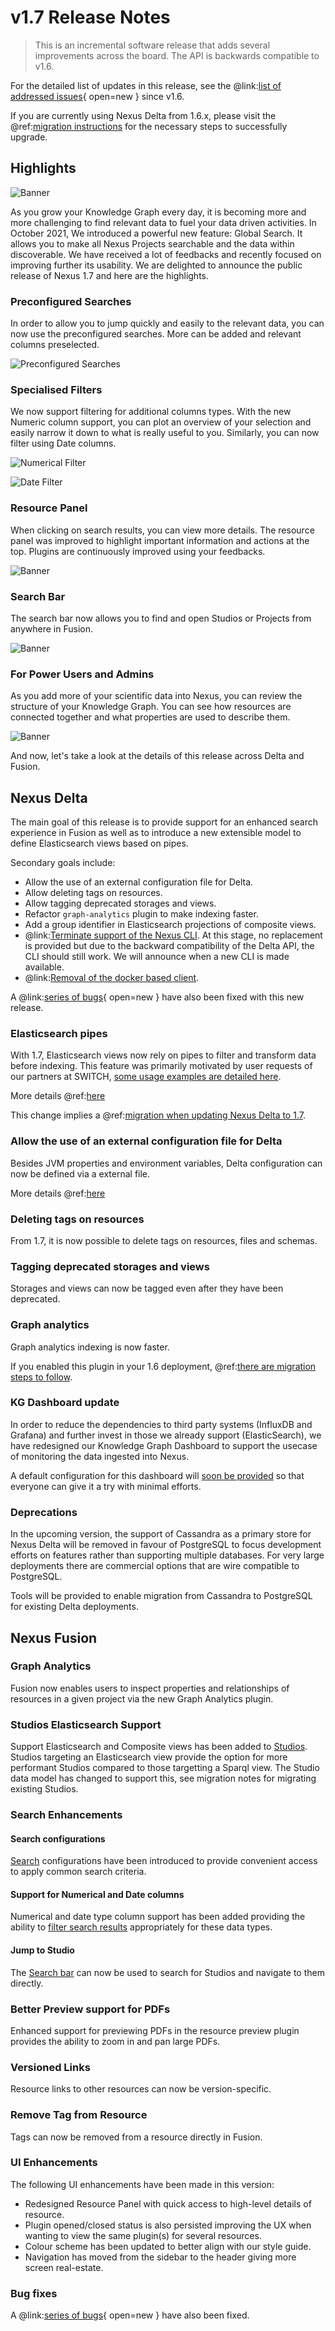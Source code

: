 # v1.7 Release Notes

> This is an incremental software release that adds several improvements across the board. The API is backwards
> compatible to v1.6.

For the detailed list of updates in this release, see the
@link:[list of addressed issues](https://github.com/BlueBrain/nexus/issues?q=is%3Aissue+is%3Aclosed+closed%3A2021-10-14..2022-03-14+){ open=new }
since v1.6.

If you are currently using Nexus Delta from 1.6.x, please
visit the @ref:[migration instructions](v1.6-to-v1.7-migration.md) for the necessary steps to successfully upgrade.

## Highlights

![Banner](../assets/v1.7.x/BBP_Nexus-v1.7-Banner.jpg)

As you grow your Knowledge Graph every day, it is becoming more and more challenging to find relevant data to fuel your 
data driven activities. In October 2021, We introduced a powerful new feature: Global Search. It allows you to make all 
Nexus Projects searchable and the data within discoverable. We have received a lot of feedbacks and recently focused on 
improving further its usability. We are delighted to announce the public release of Nexus 1.7 and here are the highlights.

### Preconfigured Searches

In order to allow you to jump quickly and easily to the relevant data, you can now use the preconfigured searches.
More can be added and relevant columns preselected.

![Preconfigured Searches](../assets/v1.7.x/1.preconfigured-searches.png)

### Specialised Filters

We now support filtering for additional columns types.
With the new Numeric column support, you can plot an overview of your selection and easily narrow it down to what is 
really useful to you. Similarly, you can now filter using Date columns.

![Numerical Filter](../assets/v1.7.x/2a.numerical-filter-small.png)

![Date Filter](../assets/v1.7.x/2b.date-filter-small.png)

### Resource Panel

When clicking on search results, you can view more details.
The resource panel was improved to highlight important information and actions at the top.
Plugins are continuously improved using your feedbacks.

![Banner](../assets/v1.7.x/3.resource-panel.png)

### Search Bar

The search bar now allows you to find and open Studios or Projects from anywhere in Fusion.

![Banner](../assets/v1.7.x/4.search-bar.png)

### For Power Users and Admins

As you add more of your scientific data into Nexus, you can review the structure of your Knowledge Graph.
You can see how resources are connected together and what properties are used to describe them.

![Banner](../assets/v1.7.x/5.power-user-and-admins-graph-analytics.png)

And now, let's take a look at the details of this release across Delta and Fusion.

## Nexus Delta

The main goal of this release is to provide support for an enhanced search experience in Fusion as well as to introduce
a new extensible model to define Elasticsearch views based on pipes.

Secondary goals include:

- Allow the use of an external configuration file for Delta.
- Allow deleting tags on resources.
- Allow tagging deprecated storages and views.
- Refactor `graph-analytics` plugin to make indexing faster.
- Add a group identifier in Elasticsearch projections of composite views.
- @link:[Terminate support of the Nexus CLI](https://bluebrainnexus.io/v1.5.x/docs/utilities/index.html#nexus-cli). At this stage, no replacement is provided but due to the backward compatibility of the Delta API, the CLI should still work. We will announce when a new CLI is made available.
- @link:[Removal of the docker based client](https://bluebrainnexus.io/v1.5.x/docs/utilities/projections.html). 

A @link:[series of bugs](https://github.com/BlueBrain/nexus/issues?page=1&q=is%3Aissue+is%3Aclosed+closed%3A2021-10-14..2022-03-08+label%3Abug+label%3Adelta){ open=new } have also been fixed with this new release.

### Elasticsearch pipes

With 1.7, Elasticsearch views now rely on pipes to filter and transform data before indexing.
This feature was primarily motivated by user requests of our partners at SWITCH, [some usage examples are detailed here](https://github.com/BlueBrain/nexus/issues/2549).

More details @ref:[here](../delta/api/views/elasticsearch-view-api.md)

This change implies a @ref:[migration when updating Nexus Delta to 1.7](v1.6-to-v1.7-migration.md).

### Allow the use of an external configuration file for Delta

Besides JVM properties and environment variables, Delta configuration can now be defined via a external file.

More details @ref:[here](../getting-started/running-nexus/configuration/index.md)

### Deleting tags on resources

From 1.7, it is now possible to delete tags on resources, files and schemas.

### Tagging deprecated storages and views

Storages and views can now be tagged even after they have been deprecated.

### Graph analytics

Graph analytics indexing is now faster.

If you enabled this plugin in your 1.6 deployment, @ref:[there are migration steps to follow](v1.6-to-v1.7-migration.md).

### KG Dashboard update

In order to reduce the dependencies to third party systems (InfluxDB and Grafana) and further invest in those we already support (ElasticSearch), we have redesigned our Knowledge Graph Dashboard to support the usecase of monitoring the data ingested into Nexus.

A default configuration for this dashboard will [soon be provided](https://github.com/BlueBrain/nexus/issues/3145) so that everyone can give it a try with minimal efforts.

### Deprecations

In the upcoming version, the support of Cassandra as a primary store for Nexus Delta will be removed in favour of PostgreSQL to focus development efforts on features rather than supporting multiple databases. 
For very large deployments there are commercial options that are wire compatible to PostgreSQL.

Tools will be provided to enable migration from Cassandra to PostgreSQL for existing Delta deployments.

## Nexus Fusion

### Graph Analytics
Fusion now enables users to inspect properties and relationships of resources in a given project via the new Graph Analytics plugin.

### Studios Elasticsearch Support
Support Elasticsearch and Composite views has been added to [Studios](../fusion/studio.md). Studios targeting an Elasticsearch view provide the option for more performant Studios compared to those targetting a Sparql view. The Studio data model has changed to support this, see migration notes for migrating existing Studios.

### Search Enhancements

#### Search configurations
[Search](../fusion/search.md) configurations have been introduced to provide convenient access to apply common search criteria.

#### Support for Numerical and Date columns
Numerical and date type column support has been added providing the ability to [filter search results](../fusion/search.md#filtering) appropriately for these data types.

#### Jump to Studio
The [Search bar](../fusion/search.md#search-bar) can now be used to search for Studios and navigate to them directly.

### Better Preview support for PDFs
Enhanced support for previewing PDFs in the resource preview plugin provides the ability to zoom in and pan large PDFs.

### Versioned Links
Resource links to other resources can now be version-specific.

### Remove Tag from Resource
Tags can now be removed from a resource directly in Fusion.

### UI Enhancements
The following UI enhancements have been made in this version:

- Redesigned Resource Panel with quick access to high-level details of resource. 
- Plugin opened/closed status is also persisted improving the UX when wanting to view the same plugin(s) for several resources.
- Colour scheme has been updated to better align with our style guide.
- Navigation has moved from the sidebar to the header giving more screen real-estate.

### Bug fixes

A @link:[series of bugs](https://github.com/BlueBrain/nexus/issues?page=1&q=is%3Aissue+is%3Aclosed+closed%3A2021-10-14..2022-03-14+label%3Abug+label%3Afusion){ open=new } have also been fixed.

